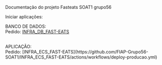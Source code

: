 Documentação do projeto Fasteats SOAT1 grupo56

Iniciar aplicações:

BANCO DE DADOS:<br>
Pedido: [INFRA_DB_FAST-EATS](https://github.com/FIAP-Grupo56-SOAT1/INFRA_DB_FAST-EATS/actions/workflows/deploy-producao.yml)<br>

<br>
APLICAÇÃO:<br>
Pedido: [INFRA_ECS_FAST-EATS](https://github.com/FIAP-Grupo56-SOAT1/INFRA_ECS_FAST-EATS/actions/workflows/deploy-producao.yml)<br>

<!--

**Here are some ideas to get you started:**

🙋‍♀️ A short introduction - what is your organization all about?
🌈 Contribution guidelines - how can the community get involved?
👩‍💻 Useful resources - where can the community find your docs? Is there anything else the community should know?
🍿 Fun facts - what does your team eat for breakfast?
🧙 Remember, you can do mighty things with the power of [Markdown](https://docs.github.com/github/writing-on-github/getting-started-with-writing-and-formatting-on-github/basic-writing-and-formatting-syntax)
-->
